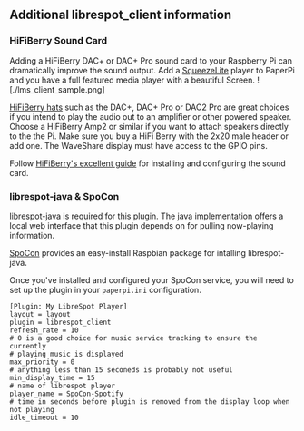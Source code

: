 ## Additional librespot_client information
### HiFiBerry Sound Card
Adding a HiFiBerry DAC+ or DAC+ Pro sound card to your Raspberry Pi can dramatically improve the sound output. Add a [SqueezeLite](#squeezelite) player to PaperPi and you have a full featured media player with a beautiful Screen.
![./lms_client_sample.png]

[HiFiBerry hats](https://www.hifiberry.com/shop/#boards) such as the DAC+, DAC+ Pro or DAC2 Pro are great choices if you intend to play the audio out to an amplifier or other powered speaker. Choose a HiFiBerry Amp2 or similar if you want to attach speakers directly to the the Pi. Make sure you buy a HiFi Berry with the 2x20 male header or add one. The WaveShare display must have access to the GPIO pins.

Follow [HiFiBerry's excellent guide](https://www.hifiberry.com/docs/software/configuring-linux-3-18-x/) for installing and configuring the sound card.

### librespot-java & SpoCon
[librespot-java](https://github.com/librespot-org/librespot-java) is required for this plugin. The java implementation offers a local web interface that this plugin depends on for pulling now-playing information.

[SpoCon](https://github.com/spocon/spocon) provides an easy-install Raspbian package for intalling librespot-java.

Once you've installed and configured your SpoCon service, you will need to set up the plugin in your `paperpi.ini` configuration.
```
[Plugin: My LibreSpot Player]
layout = layout
plugin = librespot_client
refresh_rate = 10
# 0 is a good choice for music service tracking to ensure the currently
# playing music is displayed
max_priority = 0
# anything less than 15 seconeds is probably not useful
min_display_time = 15
# name of librespot player
player_name = SpoCon-Spotify
# time in seconds before plugin is removed from the display loop when not playing
idle_timeout = 10
```
